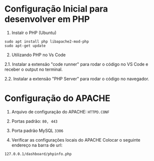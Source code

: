 # Configuração Inicial para desenvolver em PHP

1. Instalr o PHP (Ubuntu)

```
sudo apt install php libapache2-mod-php
sudo apt-get update
```

2. Utilizando PHP no Vs Code

2.1. Instalar a extensão "code runner" para rodar o código no VS Code e receber o output no terminal.

2.2. Instalar a extensão "PHP Server" para rodar o código no navegador.

# Configuração do APACHE

1. Arquivo de configuração do APACHE:
`HTTPD.CONF`

2. Portas padrão:
`80, 443`

3. Porta padrão MySQL
`3306`

4. Verificar as configurações locais do APACHE
Colocar o seguinte endereço na barra de url:

```
127.0.0.1/dashboard/phpinfo.php
```
